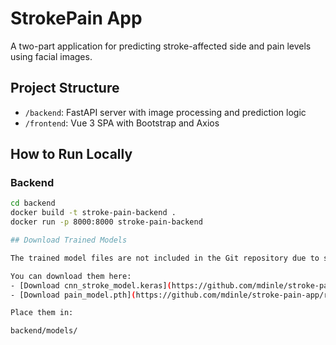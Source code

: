# StrokePain App

A two-part application for predicting stroke-affected side and pain levels using facial images.

## Project Structure

- `/backend`: FastAPI server with image processing and prediction logic
- `/frontend`: Vue 3 SPA with Bootstrap and Axios

## How to Run Locally

### Backend
```bash
cd backend
docker build -t stroke-pain-backend .
docker run -p 8000:8000 stroke-pain-backend

## Download Trained Models

The trained model files are not included in the Git repository due to size limits.

You can download them here:
- [Download cnn_stroke_model.keras](https://github.com/mdinle/stroke-pain-app/releases/latest)
- [Download pain_model.pth](https://github.com/mdinle/stroke-pain-app/releases/latest)

Place them in:

backend/models/
